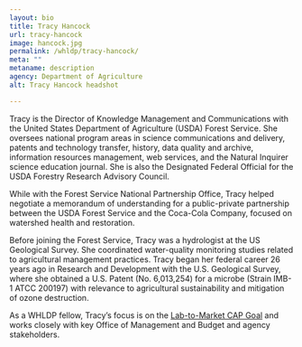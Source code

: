 ```yaml
---
layout: bio
title: Tracy Hancock
url: tracy-hancock
image: hancock.jpg
permalink: /whldp/tracy-hancock/
meta: ""
metaname: description
agency: Department of Agriculture
alt: Tracy Hancock headshot

---
```


Tracy is the Director of Knowledge Management and Communications with the United States Department of Agriculture (USDA) Forest Service. She oversees national program areas in science communications and delivery, patents and technology transfer, history, data quality and archive, information resources management, web services, and the Natural Inquirer science education journal. She is also the Designated Federal Official for the USDA Forestry Research Advisory Council.

While with the Forest Service National Partnership Office, Tracy helped negotiate a memorandum of understanding for a public-private partnership between the USDA Forest Service and the Coca-Cola Company, focused on watershed health and restoration.

Before joining the Forest Service, Tracy was a hydrologist at the US Geological Survey. She coordinated water-quality monitoring studies related to agricultural management practices. Tracy began her federal career 26 years ago in Research and Development with the U.S. Geological Survey, where she obtained a U.S. Patent (No. 6,013,254) for a microbe (Strain IMB-1 ATCC 200197) with relevance to agricultural sustainability and mitigation of ozone destruction.

As a WHLDP fellow, Tracy’s focus is on the [Lab-to-Market CAP Goal](https://www.performance.gov/CAP/lab-to-market/) and works closely with key Office of Management and Budget and agency stakeholders.
